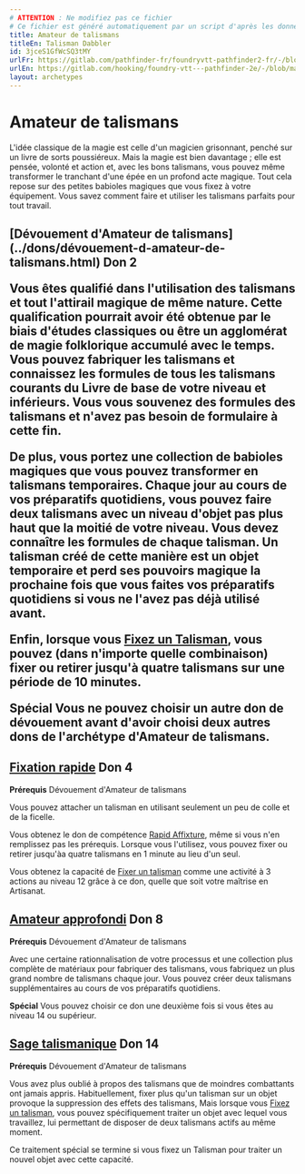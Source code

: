 ```yaml
---
# ATTENTION : Ne modifiez pas ce fichier
# Ce fichier est généré automatiquement par un script d'après les données du module Foundry VTT officiel et de sa traduction
title: Amateur de talismans
titleEn: Talisman Dabbler
id: 3jceS1GfWcSQ3tMY
urlFr: https://gitlab.com/pathfinder-fr/foundryvtt-pathfinder2-fr/-/blob/master/data/archetypes/3jceS1GfWcSQ3tMY.htm
urlEn: https://gitlab.com/hooking/foundry-vtt---pathfinder-2e/-/blob/master/packs/data/archetypes.db/talisman-dabbler.json
layout: archetypes
---
```

# Amateur de talismans

L'idée classique de la magie est celle d'un magicien grisonnant, penché sur un livre de sorts poussiéreux. Mais la magie est bien davantage ; elle est pensée, volonté et action et, avec les bons talismans, vous pouvez même transformer le tranchant d'une épée en un profond acte magique. Tout cela repose sur des petites babioles magiques que vous fixez à votre équipement. Vous savez comment faire et utiliser les talismans parfaits pour tout  travail.

<h2 style="text-align: left;">[Dévouement d'Amateur de talismans](../dons/dévouement-d-amateur-de-talismans.html) Don 2

Vous êtes qualifié dans l'utilisation des talismans et tout l'attirail magique de même nature. Cette qualification pourrait avoir été obtenue par le biais d'études classiques ou être un agglomérat de magie folklorique accumulé avec le temps. Vous pouvez fabriquer les talismans et connaissez les formules de tous les talismans courants du Livre de base de votre niveau et inférieurs. Vous vous souvenez des formules des talismans et n'avez pas besoin de formulaire à cette fin.

De plus, vous portez une collection de babioles magiques que vous pouvez transformer en talismans temporaires. Chaque jour au cours de vos préparatifs quotidiens, vous pouvez faire deux talismans avec un niveau d'objet pas plus haut que la moitié de votre niveau. Vous devez connaître les formules de chaque talisman. Un talisman créé de cette manière est un objet temporaire et perd ses pouvoirs magique la prochaine fois que vous faites vos préparatifs quotidiens si vous ne l'avez pas déjà utilisé avant.

Enfin, lorsque vous [Fixez un Talisman](../actions/fixer-un-talisman.html), vous pouvez (dans n'importe quelle combinaison) fixer ou retirer jusqu'à quatre talismans sur une période de 10 minutes.

**Spécial** Vous ne pouvez choisir un autre don de dévouement avant d'avoir choisi deux autres dons de l'archétype d'Amateur de talismans.

## [Fixation rapide](../dons/fixation-rapide.html) Don 4

**Prérequis** Dévouement d'Amateur de talismans

Vous pouvez attacher un talisman en utilisant seulement un peu de colle et de la ficelle.

Vous obtenez le don de compétence [Rapid Affixture](../dons/fixation-rapide.html), même si vous n'en remplissez pas les prérequis. Lorsque vous l'utilisez, vous pouvez fixer ou retirer jusqu'àa quatre talismans en 1 minute au lieu d'un seul.

Vous obtenez la capacité de [Fixer un talisman](../actions/fixer-un-talisman.html) comme une activité à 3 actions au niveau 12 grâce à ce don, quelle que soit votre maîtrise en Artisanat.

## [Amateur approfondi](../dons/amateur-approfondi.html) Don 8

**Prérequis** Dévouement d'Amateur de talismans

Avec une certaine rationnalisation de votre processus et une collection plus complète de matériaux pour fabriquer des talismans, vous fabriquez un plus grand nombre de talismans chaque jour. Vous pouvez créer deux talismans supplémentaires au cours de vos préparatifs quotidiens.

**Spécial** Vous pouvez choisir ce don une deuxième fois si vous êtes au niveau 14 ou supérieur.

## [Sage talismanique](../dons/sage-talismanique.html) Don 14

**Prérequis** Dévouement d'Amateur de talismans

Vous avez plus oublié à propos des talismans que de moindres combattants ont jamais appris. Habituellement, fixer plus qu'un talisman sur un objet provoque la suppression des effets des talismans, Mais lorsque vous [Fixez un talisman](../actions/fixer-un-talisman.html), vous pouvez spécifiquement traiter un objet avec lequel vous travaillez, lui permettant de disposer de deux talismans actifs au même moment.

Ce traitement spécial se termine si vous fixez un Talisman pour traiter un nouvel objet avec cette capacité.
